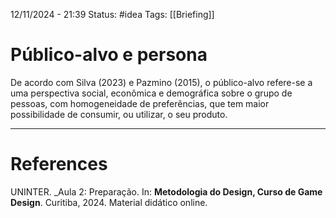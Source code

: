 12/11/2024 - 21:39
Status: #idea
Tags: [[Briefing]]

# Público-alvo e persona

De acordo com Silva (2023) e Pazmino (2015), o público-alvo refere-se a uma perspectiva social, econômica e demográfica sobre o grupo de pessoas, com homogeneidade de preferências, que tem maior possibilidade de consumir, ou utilizar, o seu produto.

---

# References

UNINTER.  _Aula 2: Preparação. In: **Metodologia do Design, Curso de Game Design**. Curitiba, 2024. Material didático online.